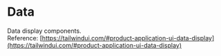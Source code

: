 
# Data

Data display components.  
Reference: [https://tailwindui.com/#product-application-ui-data-display](https://tailwindui.com/#product-application-ui-data-display)
